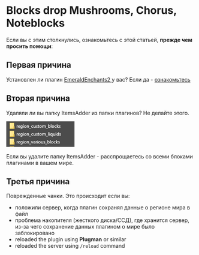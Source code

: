 # Blocks drop Mushrooms, Chorus, Noteblocks

Если вы с этим столкнулись, ознакомьтесь с этой статьей, **прежде чем просить помощи**:

## Первая причина

Установлен ли плагин [EmeraldEnchants2 ](https://github.com/TheBusyBiscuit/EmeraldEnchants2) у вас? Если да - [ознакомьтесь](https://github.com/LoneDev6/ItemsAdder/issues/123)

## Вторая причина

Удаляли ли вы папку ItemsAdder из папки плагинов? Не делайте этого.

![](../../.gitbook/assets/immagine%20%2896%29.png)

Если вы удалите папку ItemsAdder - расспрощаетесь со всеми блоками плагинами в вашем мире.

## Третья причина

Поврежденные чанки. Это происходит если вы:

* положили сервер, когда плагин сохранял данные о регионе мира в файл
* проблема накопителя \(жесткого диска/ССД\), где хранится сервер, из-за чего сохранение данных плагином о мире было заблокировано
* reloaded the plugin using **Plugman** or similar
* reloaded the server using `/reload` command

